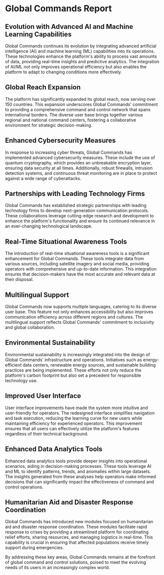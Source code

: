 # Global Commands Report

## Evolution with Advanced AI and Machine Learning Capabilities
Global Commands continues its evolution by integrating advanced artificial intelligence (AI) and machine learning (ML) capabilities into its operations. These technologies enhance the platform's ability to process vast amounts of data, providing real-time insights and predictive analytics. The integration of AI/ML not only improves operational efficiency but also enables the platform to adapt to changing conditions more effectively.

## Global Reach Expansion
The platform has significantly expanded its global reach, now serving over 150 countries. This expansion underscores Global Commands' commitment to providing a comprehensive command and control network that spans international borders. The diverse user base brings together various regional and national command centers, fostering a collaborative environment for strategic decision-making.

## Enhanced Cybersecurity Measures
In response to increasing cyber threats, Global Commands has implemented advanced cybersecurity measures. These include the use of quantum cryptography, which provides an unbreakable encryption layer, ensuring data security at all times. Additionally, robust firewalls, intrusion detection systems, and continuous threat monitoring are in place to protect against a wide range of cyberattacks.

## Partnerships with Leading Technology Firms
Global Commands has established strategic partnerships with leading technology firms to develop next-generation communication protocols. These collaborations leverage cutting-edge research and development to enhance the platform's functionality and ensure its continued relevance in an ever-changing technological landscape.

## Real-Time Situational Awareness Tools
The introduction of real-time situational awareness tools is a significant enhancement for Global Commands. These tools integrate data from various sources, including satellite imagery and social media, providing operators with comprehensive and up-to-date information. This integration ensures that decision-makers have the most accurate and relevant data at their disposal.

## Multilingual Support
Global Commands now supports multiple languages, catering to its diverse user base. This feature not only enhances accessibility but also improves communication efficiency across different regions and cultures. The multilingual support reflects Global Commands' commitment to inclusivity and global collaboration.

## Environmental Sustainability
Environmental sustainability is increasingly integrated into the design of Global Commands’ infrastructure and operations. Initiatives such as energy-efficient data centers, renewable energy sources, and sustainable building practices are being implemented. These efforts not only reduce the platform's carbon footprint but also set a precedent for responsible technology use.

## Improved User Interface
User interface improvements have made the system more intuitive and user-friendly for operators. The redesigned interface simplifies navigation and task execution, reducing the learning curve for new users while maintaining efficiency for experienced operators. This improvement ensures that all users can effectively utilize the platform's features regardless of their technical background.

## Enhanced Data Analytics Tools
Enhanced data analytics tools provide deeper insights into operational scenarios, aiding in decision-making processes. These tools leverage AI and ML to identify patterns, trends, and anomalies within large datasets. The insights generated from these analyses help operators make informed decisions that can significantly impact the effectiveness of command and control operations.

## Humanitarian Aid and Disaster Response Coordination
Global Commands has introduced new modules focused on humanitarian aid and disaster response coordination. These modules facilitate rapid response to crises by providing a streamlined platform for coordinating relief efforts, sharing resources, and managing logistics in real-time. This capability is crucial in ensuring that affected populations receive timely support during emergencies.

By addressing these key areas, Global Commands remains at the forefront of global command and control solutions, poised to meet the evolving needs of its users in an increasingly complex world.